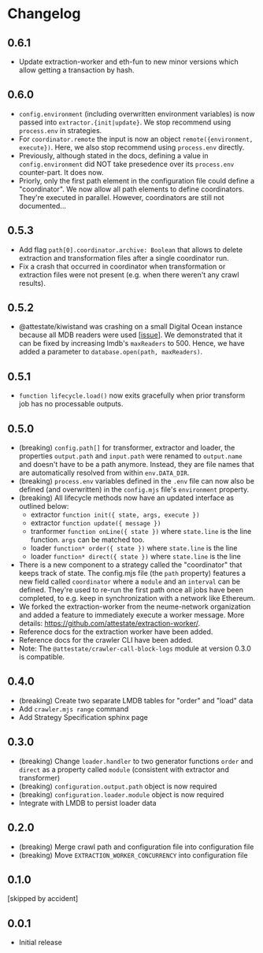 # Changelog

## 0.6.1

- Update extraction-worker and eth-fun to new minor versions which allow
  getting a transaction by hash.

## 0.6.0

- `config.environment` (including overwritten environment variables) is now
  passed into `extractor.{init|update}`. We stop recommend using `process.env`
  in strategies.
- For `coordinator.remote` the input is now an object `remote({environment, execute})`. Here, we also stop recommend using `process.env` directly.
- Previously, although stated in the docs, defining a value in
  `config.environment` did NOT take presedence over its `process.env`
  counter-part. It does now.
- Priorly, only the first path element in the configuration file could define a
  "coordinator". We now allow all path elements to define coordinators. They're
  executed in parallel. However, coordinators are still not documented...

## 0.5.3

- Add flag `path[0].coordinator.archive: Boolean` that allows to delete
  extraction and transformation files after a single coordinator run.
- Fix a crash that occurred in coordinator when transformation or extraction
  files were not present (e.g. when there weren't any crawl results).

## 0.5.2

- @attestate/kiwistand was crashing on a small Digital Ocean instance because
  all MDB readers were used
  [[issue](https://github.com/attestate/kiwistand/issues/34)]. We demonstrated
  that it can be fixed by increasing lmdb's `maxReaders` to 500. Hence, we have
  added a parameter to `database.open(path, maxReaders)`.

## 0.5.1

- `function lifecycle.load()` now exits gracefully when prior transform job has
  no processable outputs.

## 0.5.0

- (breaking) `config.path[]` for transformer, extractor and loader, the
  properties `output.path` and `input.path` were renamed to `output.name` and
  doesn't have to be a path anymore. Instead, they are file names that are
  automatically resolved from within `env.DATA_DIR`.
- (breaking) `process.env` variables defined in the `.env` file can now also be
  defined (and overwritten) in the `config.mjs` file's `environment` property.
- (breaking) All lifecycle methods now have an updated interface as outlined
  below:
  - extractor `function init({ state, args, execute })`
  - extractor `function update({ message })`
  - tranformer `function onLine({ state })` where `state.line` is the line
    function. `args` can be matched too.
  - loader `function* order({ state })` where `state.line` is the line
  - loader `function* direct({ state })` where `state.line` is the line
- There is a new component to a strategy called the "coordinator" that keeps
  track of state. The config.mjs file (the `path` property) features a new
  field called `coordinator` where a `module` and an `interval` can be defined.
  They're used to re-run the first path once all jobs have been completed, to
  e.g. keep in synchronization with a network like Ethereum.
- We forked the extraction-worker from the neume-network organization and added
  a feature to immediately execute a worker message. More details:
  https://github.com/attestate/extraction-worker/.
- Reference docs for the extraction worker have been added.
- Reference docs for the crawler CLI have been added.
- Note: The `@attestate/crawler-call-block-logs` module at version 0.3.0 is
  compatible.

## 0.4.0

- (breaking) Create two separate LMDB tables for "order" and "load" data
- Add `crawler.mjs range` command
- Add Strategy Specification sphinx page

## 0.3.0

- (breaking) Change `loader.handler` to two generator functions `order` and
  `direct` as a property called `module` (consistent with extractor and
  transformer)
- (breaking) `configuration.output.path` object is now required
- (breaking) `configuration.loader.module` object is now required
- Integrate with LMDB to persist loader data

## 0.2.0

- (breaking) Merge crawl path and configuration file into configuration file
- (breaking) Move `EXTRACTION_WORKER_CONCURRENCY` into configuration file

## 0.1.0

[skipped by accident]

## 0.0.1

- Initial release
